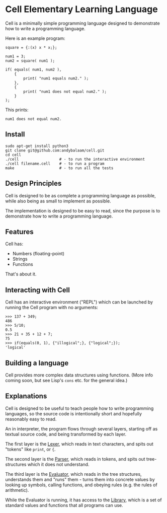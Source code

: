 # Cell Elementary Learning Language

Cell is a minimally simple programming language designed to demonstrate how to
write a programming language.

Here is an example program:

<!-- include "examples/example1.cell" -->
```
square = {:(x) x * x;};

num1 = 3;
num2 = square( num1 );

if( equals( num1, num2 ),
    {
        print( "num1 equals num2." );
    },
    {
        print( "num1 does not equal num2." );
    }
);
```
<!-- end_include -->

This prints:

<!-- include "examples/example1.output.txt" -->
```
num1 does not equal num2.
```
<!-- end_include -->

## Install

```
sudo apt-get install python3
git clone git@github.com:andybalaam/cell.git
cd cell
./cell                  # - to run the interactive environment
./cell filename.cell    # - to run a program
make                    # - to run all the tests
```

## Design Principles

Cell is designed to be as complete a programming language as possible, while
also being as small to implement as possible.

The implementation is designed to be easy to read, since the purpose is to
demonstrate how to write a programming language.

## Features

Cell has:

* Numbers (floating-point)
* Strings
* Functions

That's about it.

## Interacting with Cell

Cell has an interactive environment ("REPL") which can be launched by running the Cell
program with no arguments:

<!-- include "examples/www.cellsession" -->
```
>>> 137 + 349;
486
>>> 5/10;
0.5
>>> 21 + 35 + 12 + 7;
75
>>> if(equals(0, 1), {"illogical";}, {"logical";});
'logical'
```
<!-- end_include -->

## Building a language

Cell provides more complex data structures using functions.  (More info
coming soon, but see Lisp's `cons` etc. for the general idea.)

## Explanations

Cell is designed to be useful to teach people how to write programming languages, so the source code is intentionally short and hopefully reasonably easy to read.

An in interpreter, the program flows through several layers, starting off as textual source code, and being transformed by each layer.

The first layer is the [Lexer](lexing.md), which reads in text characters, and spits out "tokens" like `print`, or `{`.

The second layer is the [Parser](parsing.md), which reads in tokens, and spits out tree-structures which it does not understand.

The third layer is the [Evaluator](evaluation.md), which reads in the tree structures, understands them and "runs" them - turns them into concrete values by looking up symbols, calling functions, and obeying rules (e.g. the rules of arithmetic).

While the Evaluator is running, it has access to the [Library](library.md), which is a set of standard values and functions that all programs can use.

